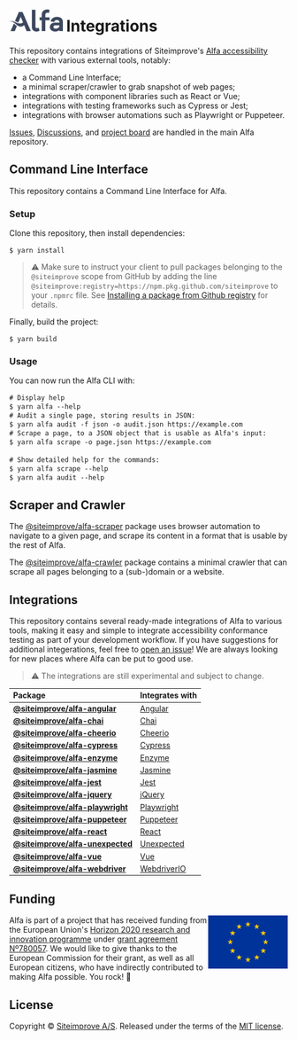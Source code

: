 # <img alt="Alfa" src="media/logo.svg" height="40"> Integrations

This repository contains integrations of Siteimprove's [Alfa accessibility checker][alfa] with various external tools, notably:

- a Command Line Interface;
- a minimal scraper/crawler to grab snapshot of web pages;
- integrations with component libraries such as React or Vue;
- integrations with testing frameworks such as Cypress or Jest;
- integrations with browser automations such as Playwright or Puppeteer.

[Issues][alfa issues], [Discussions][alfa discussions], and [project board][alfa board] are handled in the main Alfa repository.

## Command Line Interface

This repository contains a Command Line Interface for Alfa.

### Setup

Clone this repository, then install dependencies:

```shell
$ yarn install
```

> :warning: Make sure to instruct your client to pull packages belonging to the `@siteimprove` scope from GitHub by adding the line `@siteimprove:registry=https://npm.pkg.github.com/siteimprove` to your `.npmrc` file. See [Installing a package from Github registry](https://docs.github.com/en/packages/working-with-a-github-packages-registry/working-with-the-npm-registry#installing-a-package) for details.

Finally, build the project:

```shell
$ yarn build
```

### Usage

You can now run the Alfa CLI with:

```shell
# Display help
$ yarn alfa --help
# Audit a single page, storing results in JSON:
$ yarn alfa audit -f json -o audit.json https://example.com
# Scrape a page, to a JSON object that is usable as Alfa's input:
$ yarn alfa scrape -o page.json https://example.com

# Show detailed help for the commands:
$ yarn alfa scrape --help
$ yarn alfa audit --help
```

## Scraper and Crawler

The [@siteimprove/alfa-scraper](packages/alfa-scraper) package uses browser automation to navigate to a given page, and scrape its content in a format that is usable by the rest of Alfa.

The [@siteimprove/alfa-crawler](packages/alfa-crawler) package contains a minimal crawler that can scrape all pages belonging to a (sub-)domain or a website.

## Integrations

This repository contains several ready-made integrations of Alfa to various tools, making it easy and simple to integrate accessibility conformance testing as part of your development workflow. If you have suggestions for additional integerations, feel free to [open an issue][alfa issues]! We are always looking for new places where Alfa can be put to good use.

> :warning: The integrations are still experimental and subject to change.

| Package                                                      | Integrates with                              |
| :----------------------------------------------------------- | :------------------------------------------- |
| [**@siteimprove/alfa-angular**](packages/alfa-angular)       | [Angular](https://angular.io/)               |
| [**@siteimprove/alfa-chai**](packages/alfa-chai)             | [Chai](https://www.chaijs.com/)              |
| [**@siteimprove/alfa-cheerio**](packages/alfa-cheerio)       | [Cheerio](https://cheerio.js.org/)           |
| [**@siteimprove/alfa-cypress**](packages/alfa-cypress)       | [Cypress](https://www.cypress.io/)           |
| [**@siteimprove/alfa-enzyme**](packages/alfa-enzyme)         | [Enzyme](https://github.com/airbnb/enzyme)   |
| [**@siteimprove/alfa-jasmine**](packages/alfa-jasmine)       | [Jasmine](https://jasmine.github.io/)        |
| [**@siteimprove/alfa-jest**](packages/alfa-jest)             | [Jest](https://jestjs.io/)                   |
| [**@siteimprove/alfa-jquery**](packages/alfa-jquery)         | [jQuery](https://jquery.com/)                |
| [**@siteimprove/alfa-playwright**](packages/alfa-playwright) | [Playwright](https://playwright.dev/)        |
| [**@siteimprove/alfa-puppeteer**](packages/alfa-puppeteer)   | [Puppeteer](https://pptr.dev/)               |
| [**@siteimprove/alfa-react**](packages/alfa-react)           | [React](https://reactjs.org/)                |
| [**@siteimprove/alfa-unexpected**](packages/alfa-unexpected) | [Unexpected](http://unexpected.js.org/)      |
| [**@siteimprove/alfa-vue**](packages/alfa-vue)               | [Vue](https://vuejs.org/)                    |
| [**@siteimprove/alfa-webdriver**](packages/alfa-webdriver)   | [WebdriverIO](https://webdriver.io/)         |


## Funding

[<img src="media/europe.svg" height="96" align="right" alt="European emblem">](https://ec.europa.eu/)

Alfa is part of a project that has received funding from the European Union's [Horizon 2020 research and innovation programme](https://ec.europa.eu/programmes/horizon2020/) under [grant agreement Nº780057](https://cordis.europa.eu/project/id/780057). We would like to give thanks to the European Commission for their grant, as well as all European citizens, who have indirectly contributed to making Alfa possible. You rock! :raised_hands:

## License

Copyright &copy; [Siteimprove A/S](https://siteimprove.com/). Released under the terms of the [MIT license](LICENSE.md).

[alfa]: https://github.com/Siteimprove/alfa
[alfa board]: https://github.com/Siteimprove/alfa/projects/1
[alfa discussions]: https://github.com/Siteimprove/alfa/discussions
[alfa issues]: https://github.com/Siteimprove/alfa/issues
